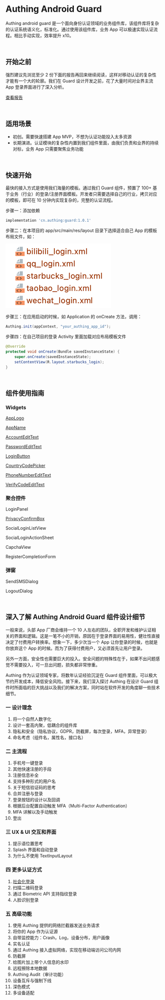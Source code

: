 # Authing Android Guard

Authing android guard 是一个面向身份认证领域的业务组件库，该组件库将复杂的认证系统语义化，标准化。通过使用该组件库，业务 App 可以极速实现认证流程。相比手动实现，效率提升 x10。

<br>

## 开始之前

强烈建议先浏览至少 2 份下面的报告再回来继续阅读，这样对移动认证的复杂性才能有一个大的轮廓。我们在 Guard 设计开发之前，花了大量时间对业界主流 App 登录界面进行了深入分析。

[查看报告](./doc/auth_reports.md)

<br>

## 适用场景

* 初创。需要快速搭建 App MVP，不想为认证功能投入太多资源
* 长期演进。认证模块的复杂性内置到我们组件里面，由我们负责和业界的持续对标，业务 App 只需要聚焦业务功能

<br>

## 快速开始

最快的接入方式是使用我们海量的模板。通过我们 Guard 组件，预置了 100+ 基于业务（行业）的登录/注册界面模板。开发者只需要选择自己的行业，拷贝对应的模板，即可在 10 分钟内实现复杂的，完整的认证流程。

步骤一：添加依赖

``` gradle
implementation 'cn.authing:guard:1.0.1'
```

步骤二：在本项目的 app/src/main/res/layout 目录下选择适合自己 App 的模板布局文件，如：

![](./doc/images/templates.png)

步骤三：在应用启动的时候，如 Application 的 onCreate 方法，调用：

```java
Authing.init(appContext, "your_authing_app_id");
```

步骤四：在自己项目的登录 Activity 里面加载对应布局模板文件

```java
@Override
protected void onCreate(Bundle savedInstanceState) {
    super.onCreate(savedInstanceState);
    setContentView(R.layout.starbucks_login);
}
```

<br>

## 组件使用指南

### Widgets

[AppLogo](./doc/hc_app_logo.md)

[AppName](./doc/hc_app_name.md)

[AccountEditText](./doc/hc_account_edit_text.md)

[PasswordEditText](./doc/hc_password_edit_text.md)

[LoginButton](./doc/hc_login_button.md)

[CountryCodePicker](./doc/hc_country_code_picker.md)

[PhoneNumberEditText](./doc/hc_phone_number_edit_text.md)

[VerifyCodeEditText](./doc/hc_verify_code_edit_text.md)

### 聚合控件

LoginPanel

[PrivacyConfirmBox](./doc/hc_privacy_confirm_box.md)

SocialLoginListView

SocialLoginActionSheet

CapchaView

RegisterCompletionForm

### 弹窗

SendSMSDialog

LogoutDialog

<br>

## 深入了解 Authing Android Guard 组件设计细节

一般来说，头部 App 厂商会维持一个 10 人左右的团队，全职开发和维护认证相关的界面和逻辑。这是一笔不小的开销，原因在于登录界面的易用性，健壮性直接决定了付费用户转换率。想象一下，多少次当一个 App 让你登录的时候，也就是你放弃这个 App 的时候。而为了获得付费用户，又必须首先让用户登录。

另外一方面，安全性也需要巨大的投入。安全问题的特殊性在于，如果不出问题感觉不需要投入，可一旦出问题，损失都非常惨重。

Authing 作为认证领域专家，将数年认证经验沉淀在 Guard 组件里面，可以极大节约开发成本，降低安全风险。接下来，我们深入探讨 Authing 在设计 Guard 组件时所面临的巨大挑战以及我们的解决方案，同时站在软件开发的角度聊一些技术细节。

### 一 设计理念
1. 将一个自然人数字化
2. 设计一套高内聚，低耦合的组件库
3. 隐私和安全（隐私协议，GDPR，防截屏，每次登录，MFA，异常登录）
4. 命名考虑（组件名，属性名，接口名）

### 二 主流程
1. 手机号一键登录
2. 其他快速注册的手段
3. 注册信息补全
4. 支持多种形式的用户名
5. 关于短信验证码的思考
6. 合并注册与登录
7. 登录按钮的设计以及回调
8. 根据后台配置自动触发 MFA（Multi-Factor Authentication）
9. MFA 详解以及手动触发
10. 登出

### 三 UX & UI 交互和界面
1. 提示语位置思考
2. Splash 界面和自动登录
3. 为什么不使用 TextInputLayout

### 四 更多认证方式
1. [社会化登录](./doc/social.md)
2. 扫描二维码登录
3. 通过 Biometric API 支持指纹登录
4. 人脸识别登录

### 五 高级功能
1. 使用 Authing 提供的网络拦截器发送业务请求
2. 将你的 App 作为认证源
3. 自带监控能力：Crash，Log，设备分布，用户画像
4. 实名认证
5. 通过 Authing 接入虚拟网络，实现在移动端访问公司内网
6. 防截屏
7. 给图片加上带个人信息的水印
8. 远程擦除本地数据
9. Authing Audit（审计功能）
10. 设备互斥与强制下线
11. 深色模式
12. 多设备适配
